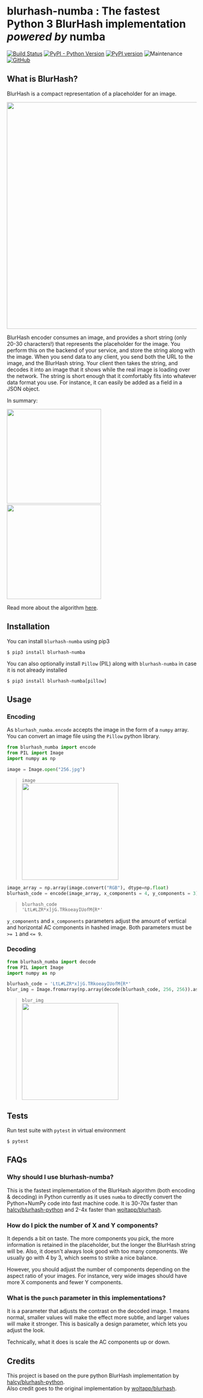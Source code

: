 # blurhash-numba : The fastest Python 3 BlurHash implementation *powered by* numba
[![Build Status](https://travis-ci.com/animator/blurhash-numba.svg?branch=master)](https://travis-ci.com/animator/blurhash-numba)
[![PyPI - Python Version](https://img.shields.io/pypi/pyversions/blurhash-numba)](https://pypi.org/project/blurhash-numba)
[![PyPI version](https://badge.fury.io/py/blurhash-numba.svg)](https://pypi.org/project/blurhash-numba)
![Maintenance](https://img.shields.io/maintenance/yes/2020)
[![GitHub](https://img.shields.io/github/license/animator/blurhash-numba)](https://github.com/animator/blurhash-numba/blob/master/LICENSE)

## What is BlurHash?

BlurHash is a compact representation of a placeholder for an image.  

<img src="https://raw.githubusercontent.com/animator/blurhash-numba/master/media/WhyBlurHash.png" width="600">  

BlurHash encoder consumes an image, and provides a short string (only 20-30 characters!) that represents the placeholder for the image. You perform this on the backend of your service, and store the string along with the image. When you send data to any client, you send both the URL to the image, and the BlurHash string. Your client then takes the string, and decodes it into an image that it shows while the real image is loading over the network. The string is short enough that it comfortably fits into whatever data format you use. For instance, it can easily be added as a field in a JSON object.

In summary:

<img src="https://raw.githubusercontent.com/animator/blurhash-numba/master/media/HowItWorks1.jpg" width="250">&nbsp;&nbsp;&nbsp;<img src="https://raw.githubusercontent.com/animator/blurhash-numba/master/media/HowItWorks2.jpg" width="250">

Read more about the algorithm [here](https://github.com/woltapp/blurhash/blob/master/Algorithm.md).

## Installation

You can install `blurhash-numba` using pip3
```
$ pip3 install blurhash-numba
```

You can also optionally install `Pillow` (PIL) along with `blurhash-numba` in case it is not already installed
```
$ pip3 install blurhash-numba[pillow]
```

## Usage

### Encoding 

As `blurhash_numba.encode` accepts the image in the form of a `numpy` array. You can convert an image file using the `Pillow` python library.

```python
from blurhash_numba import encode
from PIL import Image
import numpy as np

image = Image.open("256.jpg")
```


> `image`    
> <img src="https://raw.githubusercontent.com/animator/blurhash-numba/master/media/256.jpg" width="256">

```python
image_array = np.array(image.convert("RGB"), dtype=np.float)
blurhash_code = encode(image_array, x_components = 4, y_components = 3)
```

> `blurhash_code`    
> `'LtL#LZR*x]jG.TRkoeayIUofM{R*'`

`y_components` and `x_components` parameters adjust the amount of
vertical and horizontal AC components in hashed image. Both parameters must
be `>= 1` and `<= 9`.

### Decoding

```python
from blurhash_numba import decode
from PIL import Image
import numpy as np

blurhash_code = 'LtL#LZR*x]jG.TRkoeayIUofM{R*'
blur_img = Image.fromarray(np.array(decode(blurhash_code, 256, 256)).astype('uint8'))
```

> `blur_img`    
> <img src="https://raw.githubusercontent.com/animator/blurhash-numba/master/media/256-blur.jpg" width="256">

## Tests

Run test suite with `pytest` in virtual environment
```
$ pytest
```

## FAQs

### Why should I use blurhash-numba?

This is the fastest implementation of the BlurHash algorithm (both encoding & decoding) in Python currently as it uses `numba` to directly convert the Python+NumPy code into fast machine code. It is 30-70x faster than [halcy/blurhash-python](https://github.com/halcy/blurhash-python) and 2-4x faster than [woltapp/blurhash](https://github.com/woltapp/blurhash).

### How do I pick the number of X and Y components?

It depends a bit on taste. The more components you pick, the more information is retained in the placeholder, but the longer the BlurHash string will be. Also, it doesn't always look good with too many components. We usually go with 4 by 3, which seems to strike a nice balance.

However, you should adjust the number of components depending on the aspect ratio of your images. For instance, very wide images should have more X components and fewer Y components.

### What is the `punch` parameter in this implementations?

It is a parameter that adjusts the contrast on the decoded image. 1 means normal, smaller values will make the effect more subtle, and larger values will make it stronger. This is basically a design parameter, which lets you adjust the look.

Technically, what it does is scale the AC components up or down.

## Credits

This project is based on the pure python BlurHash implementation by [halcy/blurhash-python](https://github.com/halcy/blurhash-python).   
Also credit goes to the original implementation by [woltapp/blurhash](https://github.com/woltapp/blurhash).
